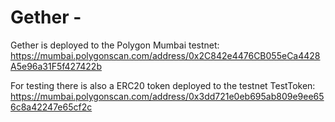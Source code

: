 # Gether -

Gether is deployed to the Polygon Mumbai testnet:
https://mumbai.polygonscan.com/address/0x2C842e4476CB055eCa4428A5e96a31F5f427422b

For testing there is also a ERC20 token deployed to the testnet TestToken:
https://mumbai.polygonscan.com/address/0x3dd721e0eb695ab809e9ee656c8a42247e65cf2c

